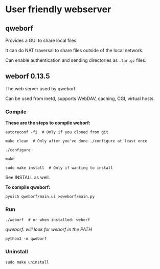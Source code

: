 # User friendly webserver

## qweborf
Provides a GUI to share local files.

It can do NAT traversal to share files outside of the local network.

Can enable authentication and sending directories as `.tar.gz` files.

## weborf 0.13.5
The web server used by qweborf.

Can be used from inetd, supports WebDAV, caching, CGI, virtual hosts.

### Compile
**These are the steps to compile weborf:**
```
autoreconf -fi  # Only if you cloned from git

make clean  # Only after you've done ./configure at least once

./configure

make

sudo make install  # Only if wanting to install
```

See INSTALL as well.

**To compile qweborf:**
```
pyuic5 qweborf/main.ui >qweborf/main.py
```

### Run
```
./weborf  # or when installed: weborf
```

*qweborf: will look for weborf in the PATH*
```
python3 -m qweborf
```

### Uninstall
```
sudo make uninstall
```

